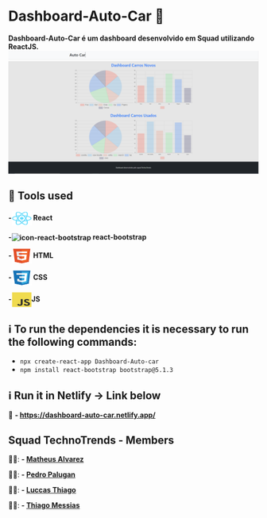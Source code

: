 # Dashboard-Auto-Car :open_file_folder:     

**Dashboard-Auto-Car é um dashboard desenvolvido em Squad utilizando ReactJS.**
![img](https://github.com/MatheusAlvarez/Dashboard-Auto-Car/blob/main/assets/image.png)

##  📌 Tools used

  **-<img align="center" alt="icon-js" height="30" width="40" src="https://raw.githubusercontent.com/devicons/devicon/master/icons/react/react-original.svg" style="max-width:100%;"></img> React** 

  **-<img align="center" alt="icon-react-bootstrap" height="30" width="30" src="https://avatars.githubusercontent.com/u/6853419?s=200&v=4" style="max-width:100%;"></img> react-bootstrap**

  **-<img align="center" alt="icon-html" height="30" width="40" src="https://raw.githubusercontent.com/devicons/devicon/master/icons/html5/html5-original.svg" style="max-width:100%;"></img> HTML**

  **-<img align="center" alt="icon-js" height="30" width="40" src="https://raw.githubusercontent.com/devicons/devicon/master/icons/css3/css3-original.svg" style="max-width:100%;"></img> CSS**

  **-<img align="center" alt="icon-js" height="30" width="40" src="https://raw.githubusercontent.com/devicons/devicon/master/icons/javascript/javascript-original.svg" style="max-width:100%;"></img>JS** 

## :information_source: To run the dependencies it is necessary to run the following commands:
 - ``` npx create-react-app Dashboard-Auto-car ```
 - ``` npm install react-bootstrap bootstrap@5.1.3 ```

## :information_source: Run it in Netlify -> Link below
:link: **- https://dashboard-auto-car.netlify.app/**

## Squad TechnoTrends - Members
👨‍💻: **- [Matheus Alvarez](https://github.com/MatheusAlvarez "GitHub do Matheus")**

👨‍💻: **- [Pedro Palugan](https://github.com/pedropalugan "GitHub do Pedro")**

👨‍💻: **- [Luccas Thiago](https://github.com/LuccasThiago "GitHub do Luccas")**

👨‍💻: **- [Thiago Messias](https://github.com/Thmsantos "GitHub do Thiago")**
